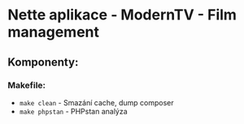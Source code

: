 # Nette aplikace - ModernTV - Film management

## Komponenty:

### Makefile:
- `make clean` - Smazání cache, dump composer
- `make phpstan` - PHPstan analýza